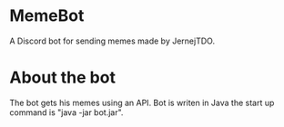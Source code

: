 # MemeBot
A Discord bot for sending memes made by JernejTDO.

# About the bot
The bot gets his memes using an API. Bot is writen in Java the start up command is "java -jar bot.jar".
